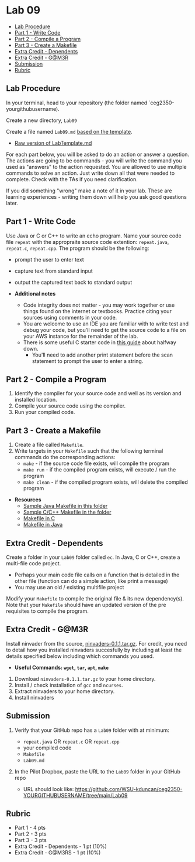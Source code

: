 # Lab 09

- [Lab Procedure](#Lab-Procedure)
- [Part 1 - Write Code](#Part-1---Write-Code)
- [Part 2 - Compile a Program](#Part-2---Compile-a-Program)
- [Part 3 - Create a Makefile](#Part-3---Create-a-Makefile)
- [Extra Credit - Dependents](#Extra-Credit---Dependents)
- [Extra Credit - G@M3R](#Extra-Credit---G@M3R)
- [Submission](#Submission)
- [Rubric](#Rubric)

## Lab Procedure

In your terminal, head to your repository (the folder named `ceg2350-yourgithubusername).

Create a new directory, `Lab09`

Create a file named `Lab09.md` [based on the template](LabTemplate.md).

- [Raw version of LabTemplate.md](https://raw.githubusercontent.com/pattonsgirl/Fall2021-CEG2350/main/Labs/Lab09/LabTemplate.md)

For each part below, you will be asked to do an action or answer a question. The actions are going to be commands - you will write the command you used as "answers" to the action requested. You are allowed to use multiple commands to solve an action. Just write down all that were needed to complete. Check with the TAs if you need clarification.

If you did something "wrong" make a note of it in your lab. These are learning experiences - writing them down will help you ask good questions later.

## Part 1 - Write Code

Use Java or C or C++ to write an echo program. Name your source code file `repeat` with the appropraite source code extention: `repeat.java`, `repeat.c`, `repeat.cpp`. The program should be the following:

- prompt the user to enter text
- capture text from standard input
- output the captured text back to standard output

- **Additional notes**
  - Code integrity does not matter - you may work together or use things found on the internet or textbooks. Practice citing your sources using comments in your code.
  - You are welcome to use an IDE you are familiar with to write test and debug your code, but you'll need to get the source code to a file on your AWS instance for the remainder of the lab.
  - There is some useful C starter code in [this guide](https://www.geeksforgeeks.org/strings-in-c-2/) about halfway down.
    - You'll need to add another print statement before the scan statement to prompt the user to enter a string.

## Part 2 - Compile a Program

1. Identify the compiler for your source code and well as its version and installed location.
2. Compile your source code using the compiler.
3. Run your compiled code.

## Part 3 - Create a Makefile

1. Create a file called `Makefile`.
2. Write targets in your `Makefile` such that the following terminal commands do the corresponding actions:
   - `make` - if the source code file exists, will compile the program
   - `make run` - if the compiled program exists, will execute / run the program
   - `make clean` - if the compiled program exists, will delete the compiled program

- **Resources**
  - [Sample Java Makefile in this folder](./Makefile-Java)
  - [Sample C/C++ Makefile in the folder](./Makefile-C)
  - [Makefile in C](https://www.cs.swarthmore.edu/~newhall/unixhelp/howto_makefiles.html#C)
  - [Makefile in Java](https://www.cs.swarthmore.edu/~newhall/unixhelp/howto_makefiles.html#java)

## Extra Credit - Dependents

Create a folder in your `Lab09` folder called `ec`. In Java, C or C++, create a multi-file code project.

- Perhaps your main code file calls on a function that is detailed in the other file (function can do a simple action, like print a message)
- You may use an old / existing multifile project

Modify your `Makefile` to compile the original file & its new dependency(s). Note that your `Makefile` should have an updated version of the pre requisites to compile the program.

## Extra Credit - G@M3R

Install ninvader from the source, [ninvaders-0.1.1.tar.gz](ninvaders-0.1.1.tar.gz). For credit, you need to detail how you installed ninvaders succesfully by including at least the details specified below including which commands you used.

- **Useful Commands: `wget`, `tar`, `apt`, `make`**

1. Download `ninvaders-0.1.1.tar.gz` to your home directory.
2. Install / check installation of `gcc` and `ncurses`.
3. Extract ninvaders to your home directory.
4. Install ninvaders

## Submission

1. Verify that your GitHub repo has a `Lab09` folder with at minimum:

   - `repeat.java` OR `repeat.c` OR `repeat.cpp`
   - your compiled code
   - `Makefile`
   - `Lab09.md`

2. In the Pilot Dropbox, paste the URL to the `Lab09` folder in your GitHub repo
   - URL should look like: https://github.com/WSU-kduncan/ceg2350-YOURGITHUBUSERNAME/tree/main/Lab09

## Rubric

- Part 1 - 4 pts
- Part 2 - 3 pts
- Part 3 - 3 pts
- Extra Credit - Dependents - 1 pt (10%)
- Extra Credit - G@M3RS - 1 pt (10%)
